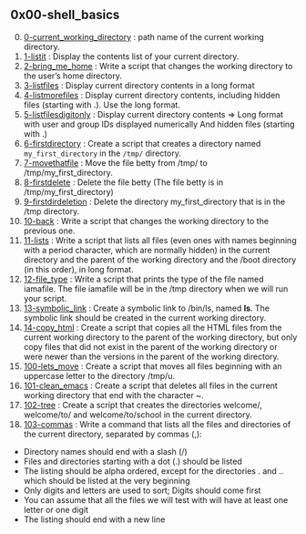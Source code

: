 ## 0x00-shell_basics

0. [0-current_working_directory](0-current_working_directory) :  path name of the current working directory.
1. [1-listit](1-listit) : Display the contents list of your current directory.
2. [2-bring_me_home](2-bring_me_home) : Write a script that changes the working directory to the user’s home directory.
3. [3-listfiles](3-listfiles) : Display current directory contents in a long format
4. [4-listmorefiles](4-listmorefiles) : Display current directory contents, including hidden files (starting with .). Use the long format.
5. [5-listfilesdigitonly](5-listfilesdigitonly) : Display current directory contents => Long format with user and group IDs displayed numerically And hidden files (starting with .)
6. [6-firstdirectory](6-firstdirectory) : Create a script that creates a directory named `my_first_directory` in the `/tmp/` directory.
7. [7-movethatfile](7-movethatfile) : Move the file betty from /tmp/ to /tmp/my_first_directory.
8. [8-firstdelete](8-firstdelete9-firstdirdeletion) : Delete the file betty (The file betty is in /tmp/my_first_directory)
9. [9-firstdirdeletion](9-firstdirdeletion) : Delete the directory my_first_directory that is in the /tmp directory.
10. [10-back](10-back) : Write a script that changes the working directory to the previous one.
11. [11-lists](11-lists) : Write a script that lists all files (even ones with names beginning with a period character, which are normally hidden) in the current directory and the parent of the working directory and the /boot directory (in this order), in long format.
12. [12-file_type](12-file_type) : Write a script that prints the type of the file named iamafile. The file iamafile will be in the /tmp directory when we will run your script.
13. [13-symbolic_link](13-symbolic_link) : Create a symbolic link to /bin/ls, named __ls__. The symbolic link should be created in the current working directory.
14. [14-copy_html](14-copy_html) : Create a script that copies all the HTML files from the current working directory to the parent of the working directory, but only copy files that did not exist in the parent of the working directory or were newer than the versions in the parent of the working directory.
15. [100-lets_move](100-lets_move) : Create a script that moves all files beginning with an uppercase letter to the directory /tmp/u.
16. [101-clean_emacs](101-clean_emacs) : Create a script that deletes all files in the current working directory that end with the character ~.
17. [102-tree](102-tree) : Create a script that creates the directories welcome/, welcome/to/ and welcome/to/school in the current directory.
18. [103-commas](103-commas) : Write a command that lists all the files and directories of the current directory, separated by commas (,):
  - Directory names should end with a slash (/)
  - Files and directories starting with a dot (.) should be listed
  - The listing should be alpha ordered, except for the directories . and .. which should be listed at the very beginning
  - Only digits and letters are used to sort; Digits should come first
  - You can assume that all the files we will test with will have at least one letter or one digit
  - The listing should end with a new line
